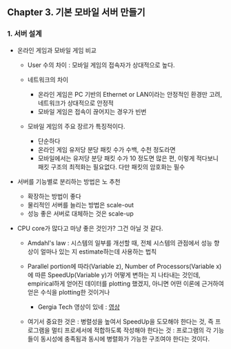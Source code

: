 ## Chapter 3. 기본 모바일 서버 만들기

### 1. 서버 설계

* 온라인 게임과 모바일 게임 비교

    * User 수의 차이 : 모바일 게임의 접속자가 상대적으로 높다. 
    * 네트워크의 차이 
        * 온라인 게임은 PC 기반의 Ethernet or LAN이라는 안정적인 환경만 고려, 네트워크가 상대적으로 안정적
        * 모바일 게임은 접속이 끊어지는 경우가 빈번 

    * 모바일 게임의 주요 장르가 특징적이다. 
        * 단순하다
        * 온라인 게임 유저당 분당 패킷 수가 수백, 수천 정도라면
        * 모바일에서는 유저당 분당 패킷 수가 10 정도면 많은 편, 이렇게 적다보니 패킷 구조의 최적화는 필요없다. 다만 패킷의 암호화는 필수 

* 서버를 기능별로 분리하는 방법은 노 추천
    
    * 확장하는 방법이 좋다
    * 물리적인 서버를 늘리는 방법은 scale-out
    * 성능 좋은 서버로 대체하는 것은 scale-up

* CPU core가 많다고 마냥 좋은 것인가? 그건 아닐 것 같다.

    * Amdahl's law : 시스템의 일부를 개선할 때, 전체 시스템의 관점에서 성능 향상이 얼마나 있는 지 estimate하는데 사용하는 법칙 

    * Parallel portion에 따라(Variable z), Number of Processors(Variable x)에 따른 SpeedUp(Variable y)가 어떻게 변하는 지 나타내는 것인데, empirical하게 얻어진 데이터를 plotting 했겠지, 아니면 어떤 이론에 근거하여 얻은 수식을 plotting한 것이거나
        * Gergia Tech 영상이 있네 : [영상](https://www.youtube.com/watch?v=BxH93LTSOFo)


    * 여기서 중요한 것은 : 병렬성을 높여서 SpeedUp을 도모해야 한다는 것, 즉 프로그램을 멀티 프로세서에 적합하도록 작성해야 한다는 것 : 프로그램의 각 기능들이 동시성에 충족됨과 동시에 병렬화가 가능한 구조여야 한다는 것이다.

